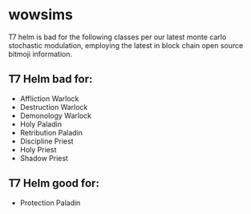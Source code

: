 # wowsims
T7 helm is bad for the following classes per our latest monte carlo stochastic modulation, employing the latest in block chain open source bitmoji information.

## T7 Helm bad for:
- Affliction Warlock
- Destruction Warlock
- Demonology Warlock
- Holy Paladin
- Retribution Paladin
- Discipline Priest
- Holy Priest
- Shadow Priest

## T7 Helm good for:
- Protection Paladin
